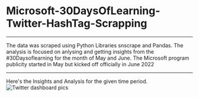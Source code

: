 # Microsoft-30DaysOfLearning-Twitter-HashTag-Scrapping
_______________

The data was scraped using Python Libraries snscrape and Pandas.
The analysis is focused on anlysing and getting insights from the #30Daysoflearning  for the month of May and June. The Microsoft program publicity started in May but  kicked off officially in June 2022
________
Here's the Insights and Analysis for the given time period.
![Twitter dashboard pics](https://user-images.githubusercontent.com/91569726/177226947-5825895b-565b-4a53-baef-7654a049428c.jpg)

